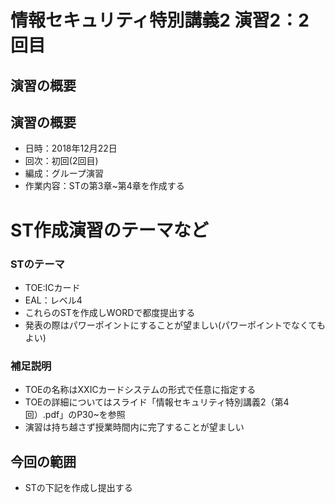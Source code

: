 # 情報セキュリティ特別講義2 演習2：2回目
## 演習の概要
## 演習の概要
- 日時：2018年12月22日
- 回次：初回(2回目)
- 編成：グループ演習
- 作業内容：STの第3章~第4章を作成する

# ST作成演習のテーマなど
### STのテーマ
- TOE:ICカード
- EAL：レベル4
- これらのSTを作成しWORDで都度提出する
- 発表の際はパワーポイントにすることが望ましい(パワーポイントでなくてもよい)

### 補足説明
- TOEの名称はXXICカードシステムの形式で任意に指定する
- TOEの詳細についてはスライド「情報セキュリティ特別講義2（第4回）.pdf」のP30~を参照
- 演習は持ち越さず授業時間内に完了することが望ましい

## 今回の範囲
- STの下記を作成し提出する